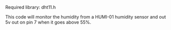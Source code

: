 Required library: dht11.h


This code will monitor the humidity from a HUMI-01 humidity sensor and out 5v out on pin 7 when it goes above 55%.

